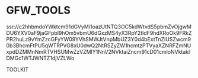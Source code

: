 # GFW_TOOLS
ssr://c2hhbmdoYWktcm91dGVyMi1oazUtNTQ3OC5kdWtvdS5pbmZvOjgwMDU6YXV0aF9jaGFpbl9hOm5vbmU6dGxzMS4yX3RpY2tldF9hdXRoOk9FRkZPR2huLz9vYmZzcGFyYW09YVhSMWJtVnpMbUZ3Y0d4bExtTnZiUSZwcm90b3BhcmFtPU5qWTRPVG8xU0dwQ2NtRSZyZW1hcmtzPTVyaXZNRFZmNUxpdDZMMnNmRTVHSUMwZzVZMlY1NnV2NVktaiZncm91cD01cmloNVktaklDMGc1WTJWNTZ1djVZLWo

TOOLKIT
